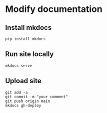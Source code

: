 # Modify documentation
## Install mkdocs
```
pip install mkdocs
```

## Run site locally
```
mkdocs serve
```

## Upload site
```
git add -a
git commit -m "your comment"
git push origin main
mkdocs gh-deploy
```